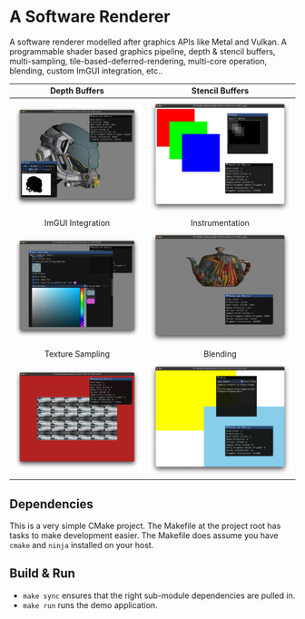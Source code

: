 # A Software Renderer

A software renderer modelled after graphics APIs like Metal and Vulkan. A programmable shader based graphics pipeline, depth & stencil buffers, multi-sampling, tile-based-deferred-rendering, multi-core operation, blending, custom ImGUI integration, etc..

| Depth Buffers            |  Stencil Buffers           |
:-------------------------:|:---------------------------:
![](fixtures/demo/demo1.png) | ![](fixtures/demo/demo5.png) |
| ImGUI Integration        |  Instrumentation           |
![](fixtures/demo/demo2.png) | ![](fixtures/demo/demo4.png) |
| Texture Sampling         |  Blending                  |
![](fixtures/demo/demo3.png) | ![](fixtures/demo/demo6.png) |

## Dependencies

This is a very simple CMake project. The Makefile at the project root has tasks to make development easier. The Makefile does assume you have `cmake` and `ninja` installed on your host.

## Build & Run

* `make sync` ensures that the right sub-module dependencies are pulled in.
* `make run` runs the demo application.
